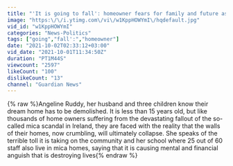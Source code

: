 ```yaml
---
title: "'It is going to fall': homeowner fears for family and future as house crumbles in Carndonach"
image: "https:\/\/i.ytimg.com\/vi\/w1KppHOWYmI\/hqdefault.jpg"
vid_id: "w1KppHOWYmI"
categories: "News-Politics"
tags: ["going","fall':","homeowner"]
date: "2021-10-02T02:33:12+03:00"
vid_date: "2021-10-01T11:34:50Z"
duration: "PT1M44S"
viewcount: "2597"
likeCount: "100"
dislikeCount: "13"
channel: "Guardian News"
---
```

{% raw %}Angeline Ruddy, her husband and three children know their dream home has to be demolished. It is less than 15 years old, but like thousands of home owners suffering from the devastating fallout of the so-called mica scandal in Ireland, they are faced with the reality that the walls of their homes, now crumbling, will ultimately collapse. She speaks of the terrible toll it is taking on the community and her school where 25 out of 60 staff also live in mica homes, saying that it is causing mental and financial anguish that is destroying lives{% endraw %}
